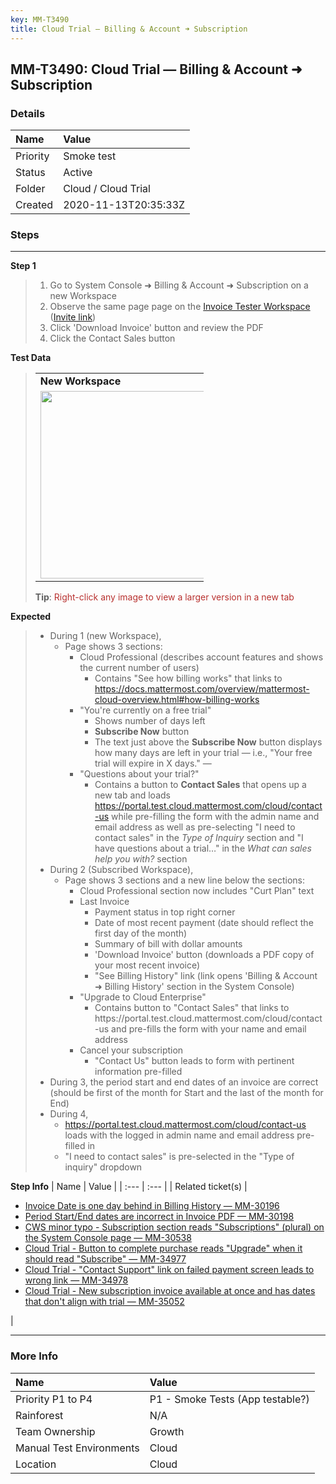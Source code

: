```yaml
---
key: MM-T3490
title: Cloud Trial — Billing & Account ➜ Subscription
---
```


## MM-T3490: Cloud Trial — Billing & Account ➜ Subscription

### Details

| Name     | Value                |
| :------- | :------------------- |
| Priority | Smoke test           |
| Status   | Active               |
| Folder   | Cloud / Cloud Trial  |
| Created  | 2020-11-13T20:35:33Z |

### Steps

<hr/>

**Step 1**

> <article><ol><li>Go to System Console ➜ Billing &amp; Account ➜ Subscription on a new Workspace</li><li>Observe the same page page on the <a href="https://invoice-tester.test.mattermost.cloud/admin_console/billing/subscription">Invoice Tester Workspace</a><br>(<a href="https://invoice-tester.test.mattermost.cloud/signup_user_complete/?id=66ou4r79abbf8kwfnw7xs3yd7o">Invite link</a>)</li><li>Click 'Download Invoice' button and review the PDF</li><li>Click the Contact Sales button</li></ol></article>

**Test Data**

> <article><table style="width: 58%; margin-right: calc(42%);"><tbody><tr><td style="width: 50%;"><strong>New Workspace</strong></td><td style="width: 50.1572%;"><strong>Subscribed Workspace</strong></td></tr><tr><td style="width: 50%;"><img src="https://smartbear-tm4j-prod-us-west-2-attachment-rich-text.s3.us-west-2.amazonaws.com/embedded-f3277290f945470c4add5d21ef3dc7ca7b74388fc7152bfb6b99ae58c66a95a8-1619455128347-1619455128347.png" style="width: 300px;" class="fr-fic fr-dib"></td><td style="width: 50.1572%;"><img src="https://smartbear-tm4j-prod-us-west-2-attachment-rich-text.s3.us-west-2.amazonaws.com/embedded-f3277290f945470c4add5d21ef3dc7ca7b74388fc7152bfb6b99ae58c66a95a8-1619454342293-1619454342293.png" style="width: 300px;" class="fr-fic fr-dib"></td></tr></tbody></table><strong>Tip</strong>: <span style="color: rgb(184, 49, 47);">Right-click any image to view a larger version in a new tab</span></article>

**Expected**

> <article><ul><li>During 1 (new Workspace),<ul><li>Page shows 3 sections:<ul><li>Cloud Professional (describes account features and shows the current number of users)<ul><li>Contains "See how billing works" that links to <a href="https://docs.mattermost.com/overview/mattermost-cloud-overview.html#how-billing-works">https://docs.mattermost.com/overview/mattermost-cloud-overview.html#how-billing-works</a></li></ul></li><li>"You're currently on a free trial"<ul><li>Shows number of days left</li><li><strong>Subscribe Now</strong> button</li><li>The text just above the <strong>Subscribe Now</strong> button displays how many days are left in your trial — i.e., "Your free trial will expire in X days." —</li></ul></li><li>"Questions about your trial?"<ul><li>Contains a button to <strong>Contact Sales</strong> that opens up a new tab and loads <a href="https://portal.test.cloud.mattermost.com/cloud/contact-us">https://portal.test.cloud.mattermost.com/cloud/contact-us</a> while pre-filling the form with the admin name and email address as well as pre-selecting "I need to contact sales" in the <em>Type of Inquiry</em> section and "I have questions about a trial…" in the <em>What can sales help you with?</em> section</li></ul></li></ul></li></ul></li><li>During 2 (Subscribed Workspace),<ul><li>Page shows 3 sections and a new line below the sections:<ul><li>Cloud Professional section now includes "Curt Plan" text</li><li>Last Invoice<ul><li>Payment status in top right corner</li><li>Date of most recent payment (date should reflect the first day of the month)</li><li>Summary of bill with dollar amounts</li><li>'Download Invoice' button (downloads a PDF copy of your most recent invoice)</li><li>"See Billing History" link (link opens 'Billing &amp; Account ➜ Billing History' section in the System Console)</li></ul></li><li>"Upgrade to Cloud Enterprise"<ul><li>Contains button to "Contact Sales" that links to https://portal.test.cloud.mattermost.com/cloud/contact-us and pre-fills the form with your name and email address</li></ul></li><li>Cancel your subscription<ul><li>"Contact Us" button leads to form with pertinent information pre-filled</li></ul></li></ul></li></ul></li><li>During 3, the period start and end dates of an invoice are correct (should be first of the month for Start and the last of the month for End)</li><li>During 4,<ul><li><a href="https://portal.test.cloud.mattermost.com/cloud/contact-us">https://portal.test.cloud.mattermost.com/cloud/contact-us</a> loads with the logged in admin name and email address pre-filled in</li><li>"I need to contact sales" is pre-selected in the "Type of inquiry" dropdown</li></ul></li></ul></article>

**Step Info**
| Name | Value |
| :--- | :--- |
| Related ticket(s) | <ul><li><a href="https://mattermost.atlassian.net/browse/MM-30196">Invoice Date is one day behind in Billing History — MM-30196</a><a href="https://mattermost.atlassian.net/browse/MM-30198"><br></a></li><li><a href="https://mattermost.atlassian.net/browse/MM-30198">Period Start/End dates are incorrect in Invoice PDF — MM-30198</a></li><li><a href="https://mattermost.atlassian.net/browse/MM-30538">CWS minor typo - Subscription section reads "Subscriptions" (plural) on the System Console page — MM-30538</a></li><li><a href="https://mattermost.atlassian.net/browse/MM-34977">Cloud Trial - Button to complete purchase reads "Upgrade" when it should read "Subscribe" — MM-34977</a></li><li><a href="https://mattermost.atlassian.net/browse/MM-34978">Cloud Trial - "Contact Support" link on failed payment screen leads to wrong link — MM-34978</a></li><li><a href="https://mattermost.atlassian.net/browse/MM-35052">Cloud Trial - New subscription invoice available at once and has dates that don't align with trial — MM-35052</a></li></ul> |

<hr/>

### More Info

| Name                     | Value                            |
| :----------------------- | :------------------------------- |
| Priority P1 to P4        | P1 - Smoke Tests (App testable?) |
| Rainforest               | N/A                              |
| Team Ownership           | Growth                           |
| Manual Test Environments | Cloud                            |
| Location                 | Cloud                            |
